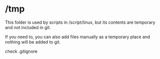 
# /tmp

This folder is used by scripts in /script/linux, but its contents are temporary and not included in git.

If you need to, you can also add files manually as a temporary place and nothing will be added to git.

check .gitignore